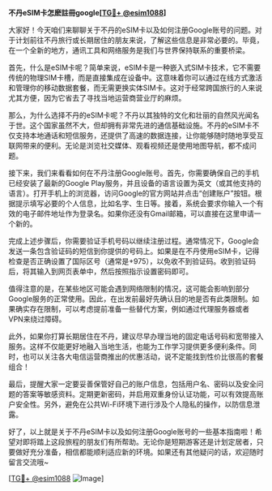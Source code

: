 **不丹eSIM卡怎麽註冊google[[TG💪+ @esim1088](https://t.me/s/esim1088)]**

大家好！今天咱们来聊聊关于不丹的eSIM卡以及如何注册Google账号的问题。对于计划前往不丹旅行或长期居住的朋友来说，了解这些信息是非常必要的。毕竟，在一个全新的地方，通讯工具和网络服务是我们与世界保持联系的重要桥梁。

首先，什么是eSIM卡呢？简单来说，eSIM卡是一种嵌入式SIM卡技术，它不需要传统的物理SIM卡槽，而是直接集成在设备中。这意味着你可以通过在线方式激活和管理你的移动数据套餐，而无需更换实体SIM卡。这对于经常跨国旅行的人来说尤其方便，因为它省去了寻找当地运营商营业厅的麻烦。

那么，为什么选择不丹的eSIM卡呢？不丹以其独特的文化和壮丽的自然风光闻名于世。这个国家虽然不大，但却拥有非常先进的通信基础设施。不丹的eSIM卡不仅支持本地通话和短信服务，还提供了高速的数据连接，让你能够随时随地享受互联网带来的便利。无论是浏览社交媒体、观看视频还是使用地图导航，都不成问题。

接下来，我们来看看如何在不丹注册Google账号。首先，你需要确保自己的手机已经安装了最新的Google Play服务，并且设备的语言设置为英文（或其他支持的语言）。打开手机上的浏览器，访问Google的官方网站并点击“创建账户”按钮。根据提示填写必要的个人信息，比如名字、生日等。接着，系统会要求你输入一个有效的电子邮件地址作为登录名。如果你还没有Gmail邮箱，可以直接在这里申请一个新的。

完成上述步骤后，你需要验证手机号码以继续注册过程。通常情况下，Google会发送一条包含验证码的短信到你提供的号码上。如果是在不丹使用eSIM卡，记得检查是否正确设置了国际区号（通常是+975），以免收不到验证码。收到验证码后，将其输入到网页表单中，然后按照指示设置密码即可。

值得注意的是，在某些地区可能会遇到网络限制的情况，这可能会影响到部分Google服务的正常使用。因此，在出发前最好先确认目的地是否有此类限制。如果确实存在限制，可以考虑提前准备一些替代方案，例如通过代理服务器或者VPN来绕过障碍。

此外，如果你打算长期居住在不丹，建议尽早办理当地的固定电话号码和宽带接入服务。这样不仅能更好地融入当地生活，也能为工作学习提供更多便利条件。同时，也可以关注各大电信运营商推出的优惠活动，说不定能找到性价比很高的套餐组合！

最后，提醒大家一定要妥善保管好自己的账户信息，包括用户名、密码以及安全问题的答案等敏感资料。定期更新密码，并启用双重身份认证功能，可以有效提高账户安全性。另外，避免在公共Wi-Fi环境下进行涉及个人隐私的操作，以防信息泄露。

好了，以上就是关于不丹eSIM卡以及如何注册Google账号的一些基本指南啦！希望对即将踏上这段旅程的朋友们有所帮助。无论你是短期游客还是计划定居者，只要做好充分准备，相信都能顺利适应新的环境。如果还有其他疑问的话，欢迎随时留言交流哦~

[[TG💪+ @esim1088](https://t.me/s/esim1088) ![Image](https://i.postimg.cc/4NQfJmqS/Snipaste-2025-05-13-00-14-12.png)]
